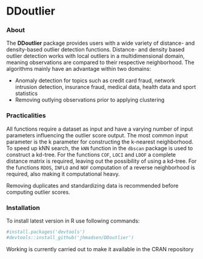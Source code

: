 DDoutlier
================

### About

The **DDoutlier** package provides users with a wide variety of distance- and density-based outlier detection functions. Distance- and density based outlier detection works with local outliers in a multidimensional domain, meaning observations are compared to their respective neighborhood. The algorithms mainly have an advantage within two domains:

-   Anomaly detection for topics such as credit card fraud, network intrusion detection, insurance fraud, medical data, health data and sport statistics
-   Removing outlying observations prior to applying clustering

### Practicalities

All functions require a dataset as input and have a varying number of input parameters influencing the outlier score output. The most common input parameter is the k parameter for constructing the k-nearest neighborhood. To speed up kNN search, the `kNN` function in the `dbscan` package is used to construct a kd-tree. For the functions `COF`, `LOCI` and `LDOF` a complete distance matrix is required, leaving out the possibility of using a kd-tree. For the functions `RDOS`, `INFLO` and `NOF` computation of a reverse neighborhood is required, also making it computational heavy.

Removing duplicates and standardizing data is recommended before computing outlier scores.

### Installation

To install latest version in R use following commands:

``` r
#install.packages('devtools')
#devtools::install_github('jhmadsen/DDoutlier')
```

Working is currently carried out to make it available in the CRAN repository
